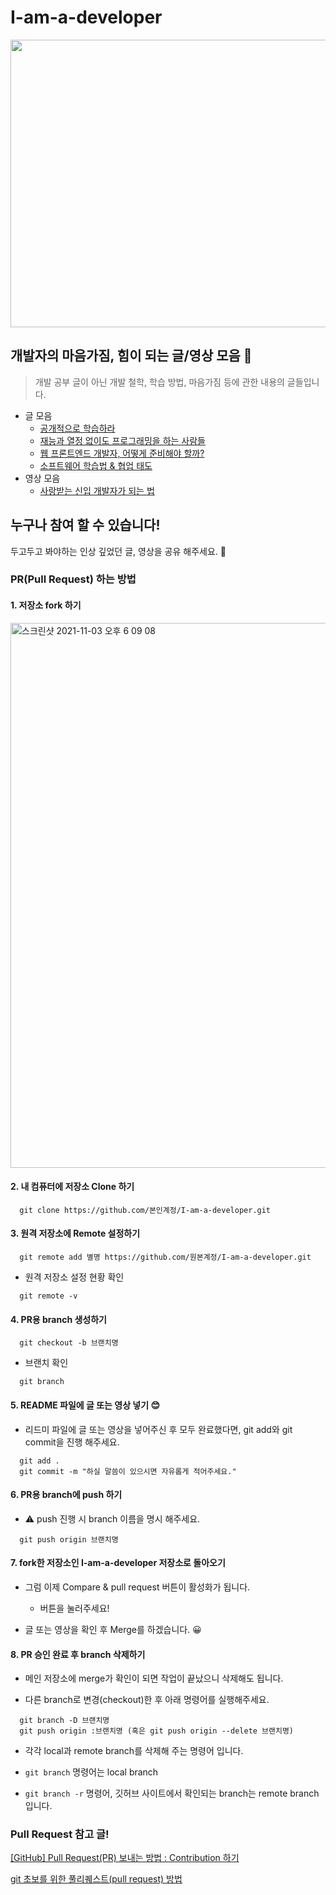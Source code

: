 # I-am-a-developer

<p align="center">
  <img src="https://user-images.githubusercontent.com/66554164/140031991-a8cf74a9-d587-4d6d-b9b4-de5949b676ff.jpg" height="460px" width="580px">
</p>

## 개발자의 마음가짐, 힘이 되는 글/영상 모음 🚀

> 개발 공부 글이 아닌 개발 철학, 학습 방법, 마음가짐 등에 관한 내용의 글들입니다.

- 글 모음
  - [공개적으로 학습하라](https://han.gl/LT5BL)
  - [재능과 열정 없이도 프로그래밍을 하는 사람들](https://flearning-blog.tistory.com/237)
  - [웹 프론트엔드 개발자, 어떻게 준비해야 할까?](https://han.gl/0tuUJ)
  - [소프트웨어 학습법 & 협업 태도](https://han.gl/Pth0e)
- 영상 모음
  - [사랑받는 신입 개발자가 되는 법](https://www.youtube.com/watch?v=V60QQDA57SA)

## 누구나 참여 할 수 있습니다!

두고두고 봐야하는 인상 깊었던 글, 영상을 공유 해주세요. 🤩

### PR(Pull Request) 하는 방법

#### 1. 저장소 fork 하기

<img width="872" alt="스크린샷 2021-11-03 오후 6 09 08" src="https://user-images.githubusercontent.com/66554164/140033985-bccb5939-0afc-410e-ac58-9148e0d3bd1b.png">

#### 2. 내 컴퓨터에 저장소 Clone 하기

```shell
  git clone https://github.com/본인계정/I-am-a-developer.git
```

#### 3. 원격 저장소에 Remote 설정하기

```shell
  git remote add 별명 https://github.com/원본계정/I-am-a-developer.git
```

- 원격 저장소 설정 현황 확인

```shell
  git remote -v
```

#### 4. PR용 branch 생성하기

```shell
  git checkout -b 브랜치명
```

- 브랜치 확인

```shell
  git branch
```

#### 5. README 파일에 글 또는 영상 넣기 😊

- 리드미 파일에 글 또는 영상을 넣어주신 후 모두 완료했다면, git add와 git commit을 진행 해주세요.

```shell
  git add .
  git commit -m "하실 말씀이 있으시면 자유롭게 적어주세요."
```

#### 6. PR용 branch에 push 하기

- ⚠️ push 진행 시 branch 이름을 명시 해주세요.

```shell
  git push origin 브랜치명
```

#### 7. fork한 저장소인 I-am-a-developer 저장소로 돌아오기

- 그럼 이제 Compare & pull request 버튼이 활성화가 됩니다.

  - 버튼을 눌러주세요!

- 글 또는 영상을 확인 후 Merge를 하겠습니다. 😀

#### 8. PR 승인 완료 후 branch 삭제하기

- 메인 저장소에 merge가 확인이 되면 작업이 끝났으니 삭제해도 됩니다.

- 다른 branch로 변경(checkout)한 후 아래 명령어를 실행해주세요.

```shell
  git branch -D 브랜치명
  git push origin :브랜치명 (혹은 git push origin --delete 브랜치명)
```

- 각각 local과 remote branch를 삭제해 주는 명령어 입니다.

- `git branch` 명령어는 local branch

- `git branch -r` 명령어, 깃허브 사이트에서 확인되는 branch는 remote branch입니다.

### Pull Request 참고 글!

[[GitHub] Pull Request(PR) 보내는 방법 : Contribution 하기](https://chanhuiseok.github.io/posts/git-3/)

[git 초보를 위한 풀리퀘스트(pull request) 방법](https://wayhome25.github.io/git/2017/07/08/git-first-pull-request-story/)
